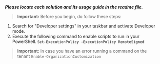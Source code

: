 ***Please locate each solution and its usage guide in the readme file.***

> **Important:** Before you begin, do follow these steps:
1. Search for "Developer settings" in your taskbar and activate Developer mode.
1. Execute the following command to enable scripts to run in your PowerShell.
``` Set-ExecutionPolicy -ExecutionPolicy RemoteSigned ```
>**Important:** In case you have an error running a command on the tenant 
``` Enable-OrganizationCustomization ```
